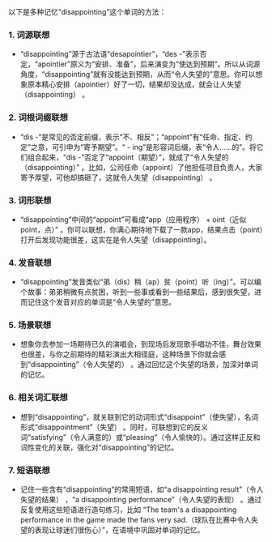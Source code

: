 以下是多种记忆“disappointing”这个单词的方法：
### 1. 词源联想
- “disappointing”源于古法语“desapointier”，“des -”表示否定，“apointier”原义为“安排、准备”，后来演变为“使达到预期”。所以从词源角度，“disappointing”就有没能达到预期，从而“令人失望的”意思。你可以想象原本精心安排（apointier）好了一切，结果却没达成，就会让人失望（disappointing） 。
### 2. 词根词缀联想
- “dis -”是常见的否定前缀，表示“不、相反”；“appoint”有“任命、指定、约定”之意，可引申为“寄予期望”。“ - ing”是形容词后缀，表“令人……的”。将它们组合起来，“dis -”否定了“appoint（期望）”，就成了“令人失望的（disappointing）” 。比如，公司任命（appoint）了他担任项目负责人，大家寄予厚望，可他却搞砸了，这就令人失望（disappointing） 。
### 3. 词形联想
- “disappointing”中间的“appoint”可看成“app（应用程序） + oint（近似point，点）” 。你可以联想，你满心期待地下载了一款app，结果点击（point）打开后发现功能很差，这实在是令人失望（disappointing）。
### 4. 发音联想
- “disappointing”发音类似“弟（dis）稍（ap）贫（point）听（ing）”。可以编个故事：弟弟稍微有点贫困，听到一些事或看到一些结果后，感到很失望，进而记住这个发音对应的单词是“令人失望的”意思。 
### 5. 场景联想
- 想象你去参加一场期待已久的演唱会，到现场后发现歌手唱功不佳，舞台效果也很差，与你之前期待的精彩演出大相径庭，这种场景下你就会感到“disappointing”（令人失望的） 。通过回忆这个失望的场景，加深对单词的记忆。 
### 6. 相关词汇联想
- 想到“disappointing”，就关联到它的动词形式“disappoint”（使失望），名词形式“disappointment”（失望） 。同时，可联想到它的反义词“satisfying”（令人满意的）或“pleasing”（令人愉快的）。通过这样正反和词性变化的关联，强化对“disappointing”的记忆。
### 7. 短语联想
- 记住一些含有“disappointing”的常用短语，如“a disappointing result”（令人失望的结果） ，“a disappointing performance”（令人失望的表现） 。通过反复使用这些短语进行造句练习，比如 “The team's a disappointing performance in the game made the fans very sad.（球队在比赛中令人失望的表现让球迷们很伤心）”，在语境中巩固对单词的记忆。 